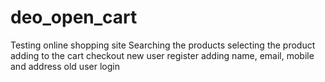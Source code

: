 # deo_open_cart
Testing online shopping site
Searching the products
selecting the product
adding to the cart
checkout
new user register
adding name, email, mobile and address
old user login
